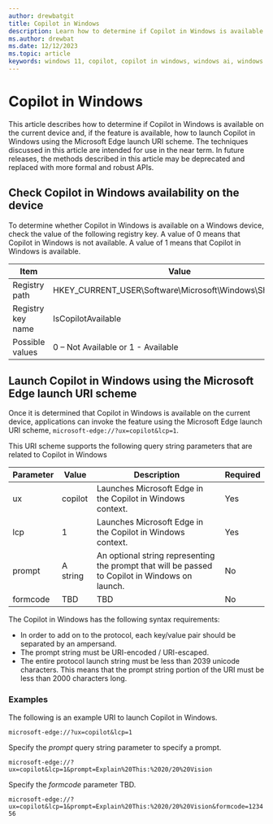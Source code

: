 ```yaml
---
author: drewbatgit
title: Copilot in Windows
description: Learn how to determine if Copilot in Windows is available on the current device and launch it using the Microsoft Edge launch URI scheme.
ms.author: drewbat
ms.date: 12/12/2023
ms.topic: article
keywords: windows 11, copilot, copilot in windows, windows ai, windows ml, winml, windows machine learning
---
```


# Copilot in Windows

This article describes how to determine if Copilot in Windows is available on the current device and, if the feature is available, how to launch Copilot in Windows using the Microsoft Edge launch URI scheme. The techniques discussed in this article are intended for use in the near term. In future releases, the methods described in this article may be deprecated and replaced with more formal and robust APIs.

## Check Copilot in Windows availability on the device

To determine whether Copilot in Windows is available on a Windows device, check the value of the following registry key. A value of 0 means that Copilot in Windows is not available. A value of 1 means that Copilot in Windows is available.

| Item | Value |
|------|-------|
| Registry path | HKEY_CURRENT_USER\Software\Microsoft\Windows\Shell\Copilot |
| Registry key name | IsCopilotAvailable |
| Possible values | 0 – Not Available or 1 - Available |

## Launch Copilot in Windows using the Microsoft Edge launch URI scheme

Once it is determined that Copilot in Windows is available on the current device, applications can invoke the feature using the Microsoft Edge launch URI scheme, `microsoft-edge://?ux=copilot&lcp=1`.

This URI scheme supports the following query string parameters that are related to Copilot in Windows

| Parameter | Value | Description | Required |
|-----------|-------|-------------|----------|
| ux        | copilot | Launches Microsoft Edge in the Copilot in Windows context. | Yes |
| lcp       | 1 | Launches Microsoft Edge in the Copilot in Windows context. | Yes |
| prompt    | A string | An optional string representing the prompt that will be passed to Copilot in Windows on launch. | No |
| formcode  | TBD | TBD | No |

The Copilot in Windows has the following syntax requirements:

- In order to add on to the protocol, each key/value pair should be separated by an ampersand.
- The prompt string must be URI-encoded / URI-escaped.
- The entire protocol launch string must be less than 2039 unicode characters. This means that the prompt string portion of the URI must be less than 2000 characters long.

### Examples


The following is an example URI to launch Copilot in Windows.

`microsoft-edge://?ux=copilot&lcp=1`

Specify the *prompt* query string parameter to specify a prompt.

`microsoft-edge://?ux=copilot&lcp=1&prompt=Explain%20This:%2020/20%20Vision`

Specify the *formcode* parameter TBD.

`microsoft-edge://?ux=copilot&lcp=1&prompt=Explain%20This:%2020/20%20Vision&formcode=123456`
